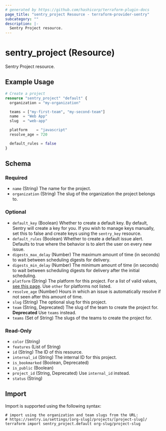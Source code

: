 ```yaml
---
# generated by https://github.com/hashicorp/terraform-plugin-docs
page_title: "sentry_project Resource - terraform-provider-sentry"
subcategory: ""
description: |-
  Sentry Project resource.
---
```


# sentry_project (Resource)

Sentry Project resource.

## Example Usage

```terraform
# Create a project
resource "sentry_project" "default" {
  organization = "my-organization"

  teams = ["my-first-team", "my-second-team"]
  name  = "Web App"
  slug  = "web-app"

  platform    = "javascript"
  resolve_age = 720

  default_rules = false
}
```

<!-- schema generated by tfplugindocs -->
## Schema

### Required

- `name` (String) The name for the project.
- `organization` (String) The slug of the organization the project belongs to.

### Optional

- `default_key` (Boolean) Whether to create a default key. By default, Sentry will create a key for you. If you wish to manage keys manually, set this to false and create keys using the `sentry_key` resource.
- `default_rules` (Boolean) Whether to create a default issue alert. Defaults to true where the behavior is to alert the user on every new issue.
- `digests_max_delay` (Number) The maximum amount of time (in seconds) to wait between scheduling digests for delivery.
- `digests_min_delay` (Number) The minimum amount of time (in seconds) to wait between scheduling digests for delivery after the initial scheduling.
- `platform` (String) The platform for this project. For a list of valid values, [see this page](https://github.com/jianyuan/terraform-provider-sentry/blob/main/internal/sentryplatforms/platforms.txt). Use `other` for platforms not listed.
- `resolve_age` (Number) Hours in which an issue is automatically resolve if not seen after this amount of time.
- `slug` (String) The optional slug for this project.
- `team` (String, Deprecated) The slug of the team to create the project for. **Deprecated** Use `teams` instead.
- `teams` (Set of String) The slugs of the teams to create the project for.

### Read-Only

- `color` (String)
- `features` (List of String)
- `id` (String) The ID of this resource.
- `internal_id` (String) The internal ID for this project.
- `is_bookmarked` (Boolean, Deprecated)
- `is_public` (Boolean)
- `project_id` (String, Deprecated) Use `internal_id` instead.
- `status` (String)

## Import

Import is supported using the following syntax:

```shell
# import using the organization and team slugs from the URL:
# https://sentry.io/settings/[org-slug]/projects/[project-slug]/
terraform import sentry_project.default org-slug/project-slug
```
